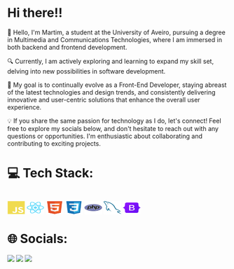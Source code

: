 # Hi there!! 
👋 Hello, I'm Martim, a student at the University of Aveiro, pursuing a degree in Multimedia and Communications Technologies, where I am immersed in both backend and frontend development.<be>

🔍 Currently, I am actively exploring and learning to expand my skill set, delving into new possibilities in software development.

🌟 My goal is to continually evolve as a Front-End Developer, staying abreast of the latest technologies and design trends, and consistently delivering innovative and user-centric solutions that enhance the overall user experience. 

💡 If you share the same passion for technology as I do, let's connect! Feel free to explore my socials below, and don't hesitate to reach out with any questions or opportunities. I'm enthusiastic about collaborating and contributing to exciting projects.
<br />


# 💻 Tech Stack:
<div style="display: inline_block"><br>
  <img align="center" alt="" height="30" width="40" src="https://raw.githubusercontent.com/devicons/devicon/master/icons/javascript/javascript-plain.svg">
  <img align="center" alt="" height="30" width="40" src="https://raw.githubusercontent.com/devicons/devicon/master/icons/react/react-original.svg">
  <img align="center" alt="" height="30" width="40" src="https://raw.githubusercontent.com/devicons/devicon/master/icons/html5/html5-original.svg">
  <img align="center" alt="" height="30" width="40" src="https://raw.githubusercontent.com/devicons/devicon/master/icons/css3/css3-original.svg"> 
  <img align="center" alt="" height="30" width="40" src="https://raw.githubusercontent.com/devicons/devicon/master/icons/php/php-original.svg"> 
  <img align="center" alt="" height="30" width="40" src="https://raw.githubusercontent.com/devicons/devicon/master/icons/mysql/mysql-original.svg"> 
  <img align="center" alt="" height="30" width="40" src="https://raw.githubusercontent.com/devicons/devicon/master/icons/bootstrap/bootstrap-original.svg"> 

</div>
  
 # 🌐 Socials:
<div> 
  <a href="https://www.instagram.com/_martim_palma/" target="_blank"><img src="https://img.shields.io/badge/-Instagram-%23E4405F?style=for-the-badge&logo=instagram&logoColor=white" target="_blank"></a>
  <a href = "email:martimpalma@ua.pt"><img src="https://img.shields.io/badge/-Gmail-%23333?style=for-the-badge&logo=gmail&logoColor=white" target="_blank"></a>
  <a href="https://www.linkedin.com/in/martim-palma-5726a426b/" target="_blank"><img src="https://img.shields.io/badge/-LinkedIn-%230077B5?style=for-the-badge&logo=linkedin&logoColor=white" target="_blank"></a> 
  
</div>

